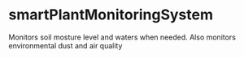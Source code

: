 # smartPlantMonitoringSystem

Monitors soil mosture level and waters when needed. Also monitors environmental dust and air quality
